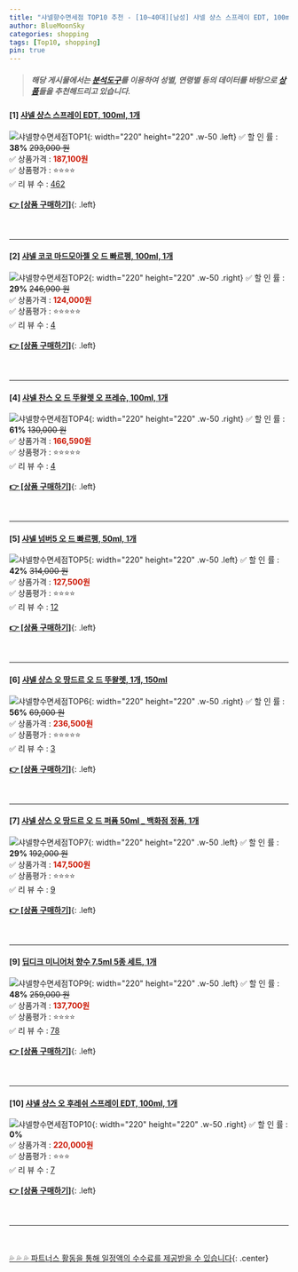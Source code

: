 ```yaml
---
title: "샤넬향수면세점 TOP10 추천 - [10~40대][남성] 샤넬 샹스 스프레이 EDT, 100ml, 1개"
author: BlueMoonSky
categories: shopping
tags: [Top10, shopping]
pin: true
---
```


> ##### 해당 게시물에서는 [**분석도구**](https://itemscout.io/)를 이용하여 **성별**, **연령별** 등의 데이터를 바탕으로 [**상품**](https://link.coupang.com/a/baae76)들을 추천해드리고 있습니다.

#### [1] [샤넬 샹스 스프레이 EDT, 100ml, 1개](https://link.coupang.com/re/AFFSDP?lptag=AF5964186&subid=bluemoonsky6999&pageKey=21443519&traceid=V0-153&itemId=83806267&vendorItemId=82111164844)
![샤넬향수면세점TOP1](https://thumbnail8.coupangcdn.com/thumbnails/remote/230x230ex/image/vendor_inventory/aab5/4ecb5ba716aa9e0414c03ea2640485d34a7c6427d4afd76ab2317b58eb31.jpg){: width="220" height="220" .w-50 .left}
✅ 할 인 률 : **38%** ~~<del class="base-price"> 293,000  </del>원~~<br>
✅ 상품가격 : <span style="color:#cb1400"> **187,100원** </span><br>
✅ 상품평가 : ⭐⭐⭐⭐<br>
✅ 리 뷰 수 : [462](https://link.coupang.com/re/AFFSDP?lptag=AF5964186&subid=bluemoonsky6999&pageKey=21443519&traceid=V0-153&itemId=83806267&vendorItemId=82111164844)<br>
<br>
[**👉  [상품 구매하기]**](https://link.coupang.com/re/AFFSDP?lptag=AF5964186&subid=bluemoonsky6999&pageKey=21443519&traceid=V0-153&itemId=83806267&vendorItemId=82111164844){: .left}
<br>
<br>
<br>

***

#### [2] [샤넬 코코 마드모아젤 오 드 빠르펭, 100ml, 1개](https://link.coupang.com/re/AFFSDP?lptag=AF5964186&subid=bluemoonsky6999&pageKey=6714192175&traceid=V0-153&itemId=17745344510&vendorItemId=86950949833)
![샤넬향수면세점TOP2](https://thumbnail7.coupangcdn.com/thumbnails/remote/230x230ex/image/vendor_inventory/e304/7e832a521e29dceaebbdf4eaeb68a76be595f0259653803de1df946efee0.jpeg){: width="220" height="220" .w-50 .right}
✅ 할 인 률 : **29%** ~~<del class="base-price"> 246,900  </del>원~~<br>
✅ 상품가격 : <span style="color:#cb1400"> **124,000원** </span><br>
✅ 상품평가 : ⭐⭐⭐⭐⭐<br>
✅ 리 뷰 수 : [4](https://link.coupang.com/re/AFFSDP?lptag=AF5964186&subid=bluemoonsky6999&pageKey=6714192175&traceid=V0-153&itemId=17745344510&vendorItemId=86950949833)<br>
<br>
[**👉  [상품 구매하기]**](https://link.coupang.com/re/AFFSDP?lptag=AF5964186&subid=bluemoonsky6999&pageKey=6714192175&traceid=V0-153&itemId=17745344510&vendorItemId=86950949833){: .left}
<br>
<br>
<br>

***

#### [4] [샤넬 찬스 오 드 뚜왈렛 오 프레슈, 100ml, 1개](https://link.coupang.com/re/AFFSDP?lptag=AF5964186&subid=bluemoonsky6999&pageKey=7063388406&traceid=V0-153&itemId=17520076898&vendorItemId=84687224558)
![샤넬향수면세점TOP4](https://thumbnail6.coupangcdn.com/thumbnails/remote/230x230ex/image/vendor_inventory/48c0/29f2117445e1cf17e4eaca045b14a75dc54ca8e8e9f806894bd10ce22412.jpg){: width="220" height="220" .w-50 .right}
✅ 할 인 률 : **61%** ~~<del class="base-price"> 130,000  </del>원~~<br>
✅ 상품가격 : <span style="color:#cb1400"> **166,590원** </span><br>
✅ 상품평가 : ⭐⭐⭐⭐⭐<br>
✅ 리 뷰 수 : [4](https://link.coupang.com/re/AFFSDP?lptag=AF5964186&subid=bluemoonsky6999&pageKey=7063388406&traceid=V0-153&itemId=17520076898&vendorItemId=84687224558)<br>
<br>
[**👉  [상품 구매하기]**](https://link.coupang.com/re/AFFSDP?lptag=AF5964186&subid=bluemoonsky6999&pageKey=7063388406&traceid=V0-153&itemId=17520076898&vendorItemId=84687224558){: .left}
<br>
<br>
<br>

***

#### [5] [샤넬 넘버5 오 드 빠르펭, 50ml, 1개](https://link.coupang.com/re/AFFSDP?lptag=AF5964186&subid=bluemoonsky6999&pageKey=6590926012&traceid=V0-153&itemId=14872147352&vendorItemId=82111165216)
![샤넬향수면세점TOP5](https://thumbnail10.coupangcdn.com/thumbnails/remote/230x230ex/image/vendor_inventory/146b/e5f50427d283ce80b436571193f34eaaa52774397cc9967766acc78a5b21.jpg){: width="220" height="220" .w-50 .left}
✅ 할 인 률 : **42%** ~~<del class="base-price"> 314,000  </del>원~~<br>
✅ 상품가격 : <span style="color:#cb1400"> **127,500원** </span><br>
✅ 상품평가 : ⭐⭐⭐⭐<br>
✅ 리 뷰 수 : [12](https://link.coupang.com/re/AFFSDP?lptag=AF5964186&subid=bluemoonsky6999&pageKey=6590926012&traceid=V0-153&itemId=14872147352&vendorItemId=82111165216)<br>
<br>
[**👉  [상품 구매하기]**](https://link.coupang.com/re/AFFSDP?lptag=AF5964186&subid=bluemoonsky6999&pageKey=6590926012&traceid=V0-153&itemId=14872147352&vendorItemId=82111165216){: .left}
<br>
<br>
<br>

***

#### [6] [샤넬 샹스 오 땅드르 오 드 뚜왈렛, 1개, 150ml](https://link.coupang.com/re/AFFSDP?lptag=AF5964186&subid=bluemoonsky6999&pageKey=7506347626&traceid=V0-153&itemId=14897633930&vendorItemId=85499504098)
![샤넬향수면세점TOP6](https://thumbnail9.coupangcdn.com/thumbnails/remote/230x230ex/image/vendor_inventory/4c72/410bd4b95aefab086c4651b3978b9a27c6c601059805d7dc0e932e0fc557.jpg){: width="220" height="220" .w-50 .right}
✅ 할 인 률 : **56%** ~~<del class="base-price"> 69,000  </del>원~~<br>
✅ 상품가격 : <span style="color:#cb1400"> **236,500원** </span><br>
✅ 상품평가 : ⭐⭐⭐⭐⭐<br>
✅ 리 뷰 수 : [3](https://link.coupang.com/re/AFFSDP?lptag=AF5964186&subid=bluemoonsky6999&pageKey=7506347626&traceid=V0-153&itemId=14897633930&vendorItemId=85499504098)<br>
<br>
[**👉  [상품 구매하기]**](https://link.coupang.com/re/AFFSDP?lptag=AF5964186&subid=bluemoonsky6999&pageKey=7506347626&traceid=V0-153&itemId=14897633930&vendorItemId=85499504098){: .left}
<br>
<br>
<br>

***

#### [7] [샤넬 샹스 오 땅드르 오 드 퍼퓸 50ml _ 백화점 정품, 1개](https://link.coupang.com/re/AFFSDP?lptag=AF5964186&subid=bluemoonsky6999&pageKey=6714319906&traceid=V0-153&itemId=15114652537&vendorItemId=81442072963)
![샤넬향수면세점TOP7](https://thumbnail9.coupangcdn.com/thumbnails/remote/230x230ex/image/vendor_inventory/d01a/75e3a689e0a4f6f1f332aa6951ca8b9149dfb871a121ec580ec0b1859812.jpg){: width="220" height="220" .w-50 .left}
✅ 할 인 률 : **29%** ~~<del class="base-price"> 192,000  </del>원~~<br>
✅ 상품가격 : <span style="color:#cb1400"> **147,500원** </span><br>
✅ 상품평가 : ⭐⭐⭐⭐<br>
✅ 리 뷰 수 : [9](https://link.coupang.com/re/AFFSDP?lptag=AF5964186&subid=bluemoonsky6999&pageKey=6714319906&traceid=V0-153&itemId=15114652537&vendorItemId=81442072963)<br>
<br>
[**👉  [상품 구매하기]**](https://link.coupang.com/re/AFFSDP?lptag=AF5964186&subid=bluemoonsky6999&pageKey=6714319906&traceid=V0-153&itemId=15114652537&vendorItemId=81442072963){: .left}
<br>
<br>
<br>

***

#### [9] [딥디크 미니어처 향수 7.5ml 5종 세트, 1개](https://link.coupang.com/re/AFFSDP?lptag=AF5964186&subid=bluemoonsky6999&pageKey=7439730363&traceid=V0-153&itemId=19343243682&vendorItemId=86456711647)
![샤넬향수면세점TOP9](https://thumbnail7.coupangcdn.com/thumbnails/remote/230x230ex/image/vendor_inventory/c3e1/ed96ef8ac53881ce80d752b10426d75bf98d2db0324e146cb5a6ee5550db.jpg){: width="220" height="220" .w-50 .left}
✅ 할 인 률 : **48%** ~~<del class="base-price"> 259,000  </del>원~~<br>
✅ 상품가격 : <span style="color:#cb1400"> **137,700원** </span><br>
✅ 상품평가 : ⭐⭐⭐⭐<br>
✅ 리 뷰 수 : [78](https://link.coupang.com/re/AFFSDP?lptag=AF5964186&subid=bluemoonsky6999&pageKey=7439730363&traceid=V0-153&itemId=19343243682&vendorItemId=86456711647)<br>
<br>
[**👉  [상품 구매하기]**](https://link.coupang.com/re/AFFSDP?lptag=AF5964186&subid=bluemoonsky6999&pageKey=7439730363&traceid=V0-153&itemId=19343243682&vendorItemId=86456711647){: .left}
<br>
<br>
<br>

***

#### [10] [샤넬 샹스 오 후레쉬 스프레이 EDT, 100ml, 1개](https://link.coupang.com/re/AFFSDP?lptag=AF5964186&subid=bluemoonsky6999&pageKey=21443517&traceid=V0-153&itemId=83806262&vendorItemId=86801242740)
![샤넬향수면세점TOP10](https://thumbnail10.coupangcdn.com/thumbnails/remote/230x230ex/image/vendor_inventory/bc95/c23fde19e67ff4bca7b9e67622ace0ba3ae168b3b44fb1d4e57efde58c6d.jpg){: width="220" height="220" .w-50 .right}
✅ 할 인 률 : **0%** <br>
✅ 상품가격 : <span style="color:#cb1400"> **220,000원** </span><br>
✅ 상품평가 : ⭐⭐⭐<br>
✅ 리 뷰 수 : [7](https://link.coupang.com/re/AFFSDP?lptag=AF5964186&subid=bluemoonsky6999&pageKey=21443517&traceid=V0-153&itemId=83806262&vendorItemId=86801242740)<br>
<br>
[**👉  [상품 구매하기]**](https://link.coupang.com/re/AFFSDP?lptag=AF5964186&subid=bluemoonsky6999&pageKey=21443517&traceid=V0-153&itemId=83806262&vendorItemId=86801242740){: .left}
<br>
<br>
<br>

***
<br><br>[💦 💦 💦 파트너스 활동을 통해 일정액의 수수료를 제공받을 수 있습니다](https://link.coupang.com/a/baae76){: .center}